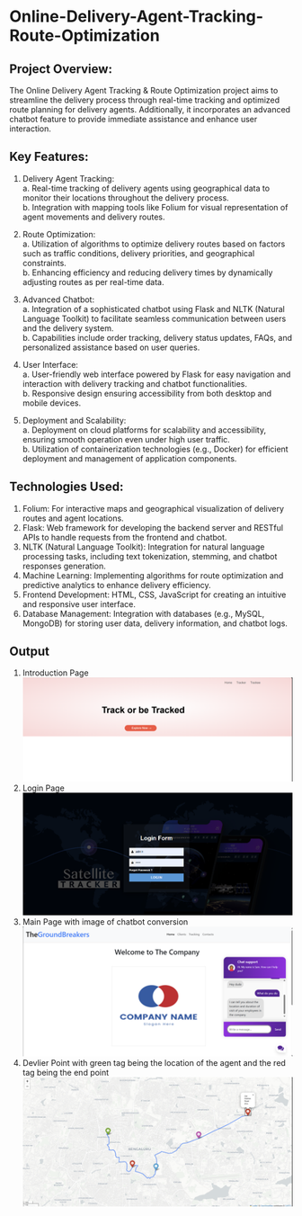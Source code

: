 # Online-Delivery-Agent-Tracking-Route-Optimization

## Project Overview:
The Online Delivery Agent Tracking & Route Optimization project aims to streamline the delivery process through real-time tracking and optimized route planning for delivery agents. Additionally, it incorporates an advanced chatbot feature to provide immediate assistance and enhance user interaction.

## Key Features:

1. Delivery Agent Tracking:<br>
     a. Real-time tracking of delivery agents using geographical data to monitor their locations throughout the delivery process.<br>
     b. Integration with mapping tools like Folium for visual representation of agent movements and delivery routes.

2. Route Optimization:<br>
    a. Utilization of algorithms to optimize delivery routes based on factors such as traffic conditions, delivery priorities, and geographical constraints.<br>
    b. Enhancing efficiency and reducing delivery times by dynamically adjusting routes as per real-time data.
   
3. Advanced Chatbot:<br>
    a. Integration of a sophisticated chatbot using Flask and NLTK (Natural Language Toolkit) to facilitate seamless communication between users and the delivery system.<br>
    b. Capabilities include order tracking, delivery status updates, FAQs, and personalized assistance based on user queries.

4. User Interface:<br>
     a. User-friendly web interface powered by Flask for easy navigation and interaction with delivery tracking and chatbot functionalities.<br>
    b. Responsive design ensuring accessibility from both desktop and mobile devices.

5. Deployment and Scalability:<br>
    a. Deployment on cloud platforms for scalability and accessibility, ensuring smooth operation even under high user traffic.<br>
    b. Utilization of containerization technologies (e.g., Docker) for efficient deployment and management of application components.


## Technologies Used:
1. Folium: For interactive maps and geographical visualization of delivery routes and agent locations.
2. Flask: Web framework for developing the backend server and RESTful APIs to handle requests from the frontend and chatbot.
3. NLTK (Natural Language Toolkit): Integration for natural language processing tasks, including text tokenization, stemming, and chatbot responses generation.
4. Machine Learning: Implementing algorithms for route optimization and predictive analytics to enhance delivery efficiency.
5. Frontend Development: HTML, CSS, JavaScript for creating an intuitive and responsive user interface.
6. Database Management: Integration with databases (e.g., MySQL, MongoDB) for storing user data, delivery information, and chatbot logs.

## Output
1. Introduction Page<br><img src="img/base.png">
2. Login Page<br><img src="img/login.png">
3. Main Page with image of chatbot conversion<br><img src="img/chat_index.png">
4. Devlier Point with green tag being the location of the agent and the red tag being the end point<br><img src="img/points.png">
